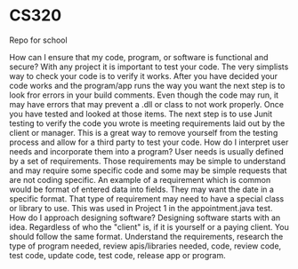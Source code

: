 # CS320
Repo for school

How can I ensure that my code, program, or software is functional and secure?
  With any project it is important to test your code. The very simplists way to check your code is to verify it works. After you have decided your code works and the program/app runs the way you want the next step is to look fror errors in your build comments. Even though the code may run, it may have errors that may prevent a .dll or class to not work properly. Once you have tested and looked at those items. The next step is to use Junit testing to verify the code you wrote is meeting requirements laid out by the client or manager. This is a great way to remove yourself from the testing process and allow for a third party to test your code.
How do I interpret user needs and incorporate them into a program?
  User needs is usually defined by a set of requirements. Those requirements may be simple to understand and may require some specific code and some may be simple requests that are not coding specific. An example of a requirement which is common would be format of entered data into fields. They may want the date in a specific format. That type of requirement may need to have a special class or library to use. This was used in Project 1 in the appointment.java test.
How do I approach designing software?
  Designing software starts with an idea. Regardless of who the "client" is, if it is yourself or a paying client. You should follow the same format. Understand the requirements, research the type of program needed, review apis/libraries needed, code, review code, test code, update code, test code, release app or program.
